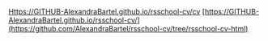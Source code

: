 [Https://GITHUB-AlexandraBartel.github.io/rsschool-cv/cv](https://github.com/AlexandraBartel/rsschool-cv/blob/rsschool-cv-html/index.html)
[https://GITHUB-AlexandraBartel.github.io/rsschool-cv/](https://github.com/AlexandraBartel/rsschool-cv/tree/rsschool-cv-html)
